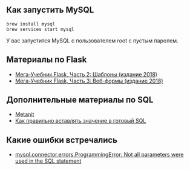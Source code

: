 ## Как запустить MySQL

```shell script
brew install mysql
brew services start mysql
```
У вас запустится MySQL с пользователем root с пустым паролем.

## Материалы по Flask

* [Мега-Учебник Flask, Часть 2: Шаблоны (издание 2018)](https://habr.com/ru/post/346340/)
* [Мега-Учебник Flask, Часть 3: Веб-формы (издание 2018)](https://habr.com/ru/post/346342/)

## Дополнительные материалы по SQL

* [Metanit](https://metanit.com/sql/mysql/1.1.php)
* [Как правильно вставлять значение в готовый SQL](https://realpython.com/prevent-python-sql-injection/)

## Какие ошибки встречались

* [mysql.connector.errors.ProgrammingError: Not all parameters were used in the SQL statement](https://stackoverflow.com/questions/20818155/not-all-parameters-were-used-in-the-sql-statement-python-mysql)





